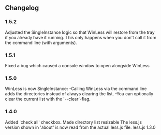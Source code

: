 ## Changelog

### 1.5.2
Adjusted the SingleInstance logic so that WinLess will restore from the tray if you already have it running. This only happens when you don't call it from the command line (with arguments).

### 1.5.1
Fixed a bug which caused a console window to open alongside WinLess

### 1.5.0
WinLess is now SingleInstance:
-Calling WinLess via the command line adds the directories instead of always clearing the list.
-You can optionally clear the current list with the '--clear'-flag.

### 1.4.0
Added 'check all' checkbox.
Made directory list resizable
The less.js version shown in 'about' is now read from the actual less.js file.
less.js 1.3.0